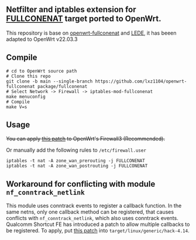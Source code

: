 ## Netfilter and iptables extension for [FULLCONENAT](https://github.com/llccd/netfilter-full-cone-nat) target ported to OpenWrt.

This repository is base on [openwrt-fullconenat](https://github.com/LGA1150/openwrt-fullconenat) and [LEDE](https://github.com/coolsnowwolf/lede), it has beeen adapted to OpenWrt v22.03.3

Compile
---
```
# cd to OpenWrt source path
# Clone this repo
git clone -b main --single-branch https://github.com/lxz1104/openwrt-fullconenat package/fullconenat
# Select Network -> Firewall -> iptables-mod-fullconenat
make menuconfig
# Compile
make V=s
```

Usage
---
~~You can apply [this patch](https://github.com/LGA1150/fullconenat-fw3-patch) to OpenWrt's Firewall3 (Recommended).~~

Or manually add the following rules to `/etc/firewall.user`
```
iptables -t nat -A zone_wan_prerouting -j FULLCONENAT
iptables -t nat -A zone_wan_postrouting -j FULLCONENAT
```

Workaround for conflicting with module `nf_conntrack_netlink`
---
This module uses conntrack events to register a callback function. In the same netns, only one callback method can be registered, that causes conflicts with `nf_conntrack_netlink`, which also uses conntrack events. Qualcomm Shortcut FE has introduced a patch to allow multiple callbacks to be registered. To apply, put [this patch](https://github.com/coolsnowwolf/lede/blob/master/target/linux/generic/hack-4.14/952-net-conntrack-events-support-multiple-registrant.patch) into `target/linux/generic/hack-4.14`.
